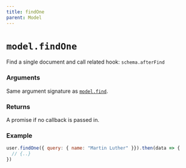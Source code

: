 ```yaml
---
title: findOne
parent: Model
---
```


# `model.findOne`

Find a single document and call related hook: `schema.afterFind`

### Arguments

Same argument signature as [`model.find`](/model/find).

### Returns

A promise if no callback is passed in.

### Example

```js
user.findOne({ query: { name: "Martin Luther" }}).then(data => {
  // {..}
})
```
